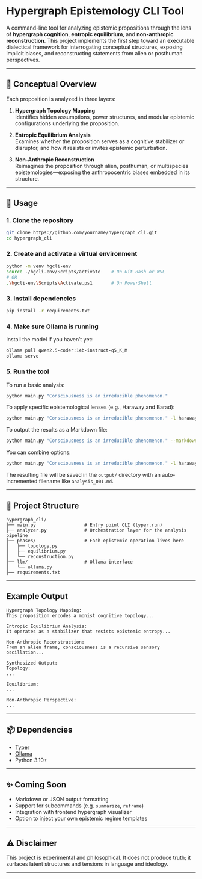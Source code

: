 # Hypergraph Epistemology CLI Tool

A command-line tool for analyzing epistemic propositions through the lens of **hypergraph cognition**, **entropic equilibrium**, and **non-anthropic reconstruction**. This project implements the first step toward an executable dialectical framework for interrogating conceptual structures, exposing implicit biases, and reconstructing statements from alien or posthuman perspectives.

---

## 📐 Conceptual Overview

Each proposition is analyzed in three layers:

1. **Hypergraph Topology Mapping**  
   Identifies hidden assumptions, power structures, and modular epistemic configurations underlying the proposition.

2. **Entropic Equilibrium Analysis**  
   Examines whether the proposition serves as a cognitive stabilizer or disruptor, and how it resists or invites epistemic perturbation.

3. **Non-Anthropic Reconstruction**  
   Reimagines the proposition through alien, posthuman, or multispecies epistemologies—exposing the anthropocentric biases embedded in its structure.

---

## 🚀 Usage

### 1. Clone the repository

```bash
git clone https://github.com/yourname/hypergraph_cli.git
cd hypergraph_cli
````

### 2. Create and activate a virtual environment

```bash
python -m venv hgcli-env
source ./hgcli-env/Scripts/activate    # On Git Bash or WSL
# OR
.\hgcli-env\Scripts\Activate.ps1       # On PowerShell
```

### 3. Install dependencies

```bash
pip install -r requirements.txt
```

### 4. Make sure Ollama is running

Install the model if you haven’t yet:

```bash
ollama pull qwen2.5-coder:14b-instruct-q5_K_M
ollama serve
```

### 5. Run the tool

To run a basic analysis:

```bash
python main.py "Consciousness is an irreducible phenomenon."
````

To apply specific epistemological lenses (e.g., Haraway and Barad):

```bash
python main.py "Consciousness is an irreducible phenomenon." -l haraway -l barad
```

To output the results as a Markdown file:

```bash
python main.py "Consciousness is an irreducible phenomenon." --markdown
```

You can combine options:

```bash
python main.py "Consciousness is an irreducible phenomenon." -l haraway -l barad --markdown
```

The resulting file will be saved in the `output/` directory with an auto-incremented filename like `analysis_001.md`.


---

## 🔧 Project Structure

```
hypergraph_cli/
├── main.py                  # Entry point CLI (typer.run)
├── analyzer.py              # Orchestration layer for the analysis pipeline
├── phases/                  # Each epistemic operation lives here
│   ├── topology.py
│   ├── equilibrium.py
│   └── reconstruction.py
├── llm/                     # Ollama interface
│   └── ollama.py
├── requirements.txt
```

---

## Example Output

```text
Hypergraph Topology Mapping:
This proposition encodes a monist cognitive topology...

Entropic Equilibrium Analysis:
It operates as a stabilizer that resists epistemic entropy...

Non-Anthropic Reconstruction:
From an alien frame, consciousness is a recursive sensory oscillation...

Synthesized Output:
Topology:
...

Equilibrium:
...

Non-Anthropic Perspective:
...
```

---

## 📦 Dependencies

* [Typer](https://typer.tiangolo.com/)
* [Ollama](https://ollama.com/)
* Python 3.10+

---

## ✨ Coming Soon

* Markdown or JSON output formatting
* Support for subcommands (e.g. `summarize`, `reframe`)
* Integration with frontend hypergraph visualizer
* Option to inject your own epistemic regime templates

---

## ⚠️ Disclaimer

This project is experimental and philosophical. It does not produce truth; it surfaces latent structures and tensions in language and ideology.

---


